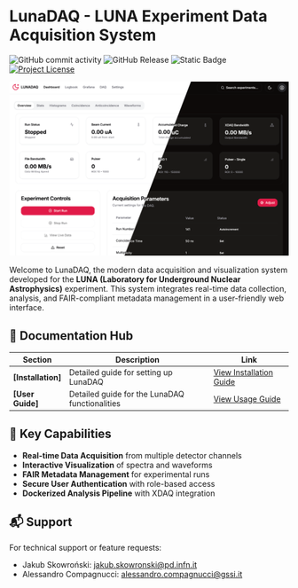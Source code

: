 # LunaDAQ - LUNA Experiment Data Acquisition System

![GitHub commit activity](https://img.shields.io/github/commit-activity/m/skowrons94/WebDAQ) ![GitHub Release](https://img.shields.io/github/v/release/skowrons94/WebDAQ?include_prereleases) <img alt="Static Badge" src="https://img.shields.io/badge/Documentation-up-green?logo=Github&link=https%3A%2F%2Fskowrons94.github.io%2FWebDAQ%2Findex.html">
[![Project License](https://img.shields.io/badge/License-MIT-blue.svg)](LICENSE)

![Dashboard](imgs/dashboard.png)

Welcome to LunaDAQ, the modern data acquisition and visualization system developed for the **LUNA (Laboratory for Underground Nuclear Astrophysics)** experiment. This system integrates real-time data collection, analysis, and FAIR-compliant metadata management in a user-friendly web interface.

## 📖 Documentation Hub

| Section          | Description                                                                 | Link                               |
|------------------|-----------------------------------------------------------------------------|------------------------------------|
| **[Installation]**  | Detailed guide for setting up LunaDAQ      | [View Installation Guide](installation.md) |
| **[User Guide]**    | Detailed guide for the LunaDAQ functionalities         | [View Usage Guide](usage.md)               |

## 🌟 Key Capabilities

- **Real-time Data Acquisition** from multiple detector channels
- **Interactive Visualization** of spectra and waveforms
- **FAIR Metadata Management** for experimental runs
- **Secure User Authentication** with role-based access
- **Dockerized Analysis Pipeline** with XDAQ integration

## 📬 Support

For technical support or feature requests:
- Jakub Skowroński: [jakub.skowronski@pd.infn.it](mailto:jakub.skowronski@pd.infn.it)
- Alessandro Compagnucci: [alessandro.compagnucci@gssi.it](mailto:alessandro.compagnucci@gssi.it)